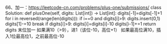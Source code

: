 66、加一：https://leetcode-cn.com/problems/plus-one/submissions/
class Solution:
    def plusOne(self, digits: List[int]) -> List[int]:
        digits[-1]=digits[-1]+1
        for i in reversed(range(len(digits))):
            if i==0 and digits[i]>9:
                digits.insert(0,1)
                digits[1]-=10
                break
            if digits[i]>9:
                digits[i]=digits[i]-10
                digits[i-1]+=1
        return digits
末位加一
如果满10（>9），进1（该位-10，高位+1）
如果最高位满10，插入1位最高位1，之前最高位-10